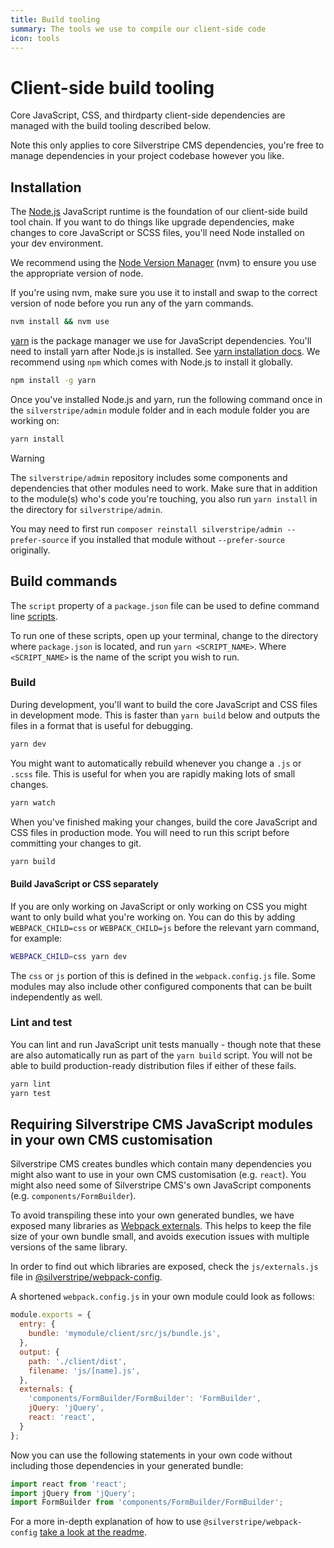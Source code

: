 ```yaml
---
title: Build tooling
summary: The tools we use to compile our client-side code
icon: tools
---
```


# Client-side build tooling

Core JavaScript, CSS, and thirdparty client-side dependencies are managed with the build tooling
described below.

Note this only applies to core Silverstripe CMS dependencies, you're free to manage
dependencies in your project codebase however you like.

## Installation

The [Node.js](https://nodejs.org) JavaScript runtime is the foundation of our client-side
build tool chain. If you want to do things like upgrade dependencies, make changes to core
JavaScript or SCSS files, you'll need Node installed on your dev environment.

We recommend using the
[Node Version Manager](https://github.com/creationix/nvm) (nvm) to ensure you use the appropriate
version of node.

If you're using nvm, make sure you use it to install and swap to the correct version of node
before you run any of the yarn commands.

```bash
nvm install && nvm use
```

[yarn](https://yarnpkg.com/) is the package manager we use for JavaScript dependencies.
You'll need to install yarn after Node.js is installed.
See [yarn installation docs](https://yarnpkg.com/en/docs/install).
We recommend using `npm` which comes with Node.js to install it globally.

```bash
npm install -g yarn
```

Once you've installed Node.js and yarn, run the following command once in the `silverstripe/admin` module folder and in each module folder you are working on:

```bash
yarn install
```

> [!WARNING]
> The `silverstripe/admin` repository includes some components and dependencies that other modules
> need to work. Make sure that in addition to the module(s) who's code you're touching, you also run
> `yarn install` in the directory for `silverstripe/admin`.
>
> You may need to first run `composer reinstall silverstripe/admin --prefer-source` if you installed
> that module without `--prefer-source` originally.

## Build commands

The `script` property of a `package.json` file can be used to define command line
[scripts](https://docs.npmjs.com/misc/scripts).

To run one of these scripts, open up your terminal, change to the directory where `package.json`
is located, and run `yarn <SCRIPT_NAME>`. Where `<SCRIPT_NAME>` is the name of the
script you wish to run.

### Build

During development, you'll want to build the core JavaScript and CSS files in development mode.
This is faster than `yarn build` below and outputs the files in a format that is useful for debugging.

```bash
yarn dev
```

You might want to automatically rebuild whenever you change a `.js` or `.scss` file.
This is useful for when you are rapidly making lots of small changes.

```bash
yarn watch
```

When you've finished making your changes, build the core JavaScript and CSS files in production mode.
You will need to run this script before committing your changes to git.

```bash
yarn build
```

#### Build JavaScript or CSS separately

If you are only working on JavaScript or only working on CSS you might want to only build what you're working on. You can do this by adding `WEBPACK_CHILD=css` or `WEBPACK_CHILD=js` before the relevant yarn command, for example:

```bash
WEBPACK_CHILD=css yarn dev
```

The `css` or `js` portion of this is defined in the `webpack.config.js` file. Some modules may also include other configured components that can be built independently as well.

### Lint and test

You can lint and run JavaScript unit tests manually - though note that these are also automatically run as part of the `yarn build` script.
You will not be able to build production-ready distribution files if either of these fails.

```bash
yarn lint
yarn test
```

## Requiring Silverstripe CMS JavaScript modules in your own CMS customisation

Silverstripe CMS creates bundles which contain many dependencies you might also
want to use in your own CMS customisation (e.g. `react`).
You might also need some of Silverstripe CMS's own JavaScript components (e.g. `components/FormBuilder`).

To avoid transpiling these into your own generated bundles,
we have exposed many libraries as [Webpack externals](https://webpack.js.org/configuration/externals/).
This helps to keep the file size of your own bundle small, and avoids
execution issues with multiple versions of the same library.

In order to find out which libraries are exposed, check the `js/externals.js` file in [@silverstripe/webpack-config](https://www.npmjs.com/package/@silverstripe/webpack-config).

A shortened `webpack.config.js` in your own module could look as follows:

```js
module.exports = {
  entry: {
    bundle: 'mymodule/client/src/js/bundle.js',
  },
  output: {
    path: './client/dist',
    filename: 'js/[name].js',
  },
  externals: {
    'components/FormBuilder/FormBuilder': 'FormBuilder',
    jQuery: 'jQuery',
    react: 'react',
  }
};
```

Now you can use the following statements in your own code without including those dependencies in your generated bundle:

```js
import react from 'react';
import jQuery from 'jQuery';
import FormBuilder from 'components/FormBuilder/FormBuilder';
```

For a more in-depth explanation of how to use `@silverstripe/webpack-config` [take a look at the readme](https://www.npmjs.com/package/@silverstripe/webpack-config).
